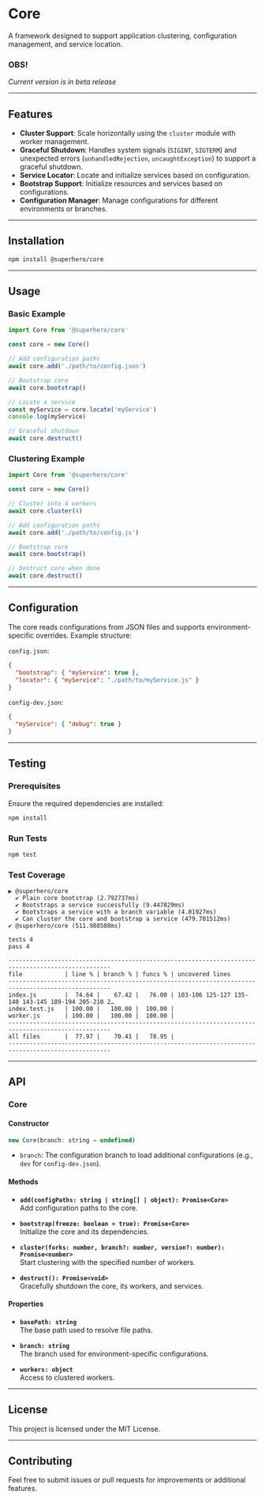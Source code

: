 
# Core

A framework designed to support application clustering, configuration management, and service location.

### OBS!

_Current version is in beta release_

---

## Features

- **Cluster Support**: Scale horizontally using the `cluster` module with worker management.
- **Graceful Shutdown**: Handles system signals (`SIGINT`, `SIGTERM`) and unexpected errors (`unhandledRejection`, `uncaughtException`) to support a graceful shutdown.
- **Service Locator**: Locate and initialize services based on configuration.
- **Bootstrap Support**: Initialize resources and services based on configurations.
- **Configuration Manager**: Manage configurations for different environments or branches.

---

## Installation

```bash
npm install @superhero/core
```

---

## Usage

### Basic Example

```javascript
import Core from '@superhero/core'

const core = new Core()

// Add configuration paths
await core.add('./path/to/config.json')

// Bootstrap core
await core.bootstrap()

// Locate a service
const myService = core.locate('myService')
console.log(myService)

// Graceful shutdown
await core.destruct()
```

### Clustering Example

```javascript
import Core from '@superhero/core'

const core = new Core()

// Cluster into 4 workers
await core.cluster(4)

// Add configuration paths
await core.add('./path/to/config.js')

// Bootstrap core
await core.bootstrap()

// Destruct core when done
await core.destruct()
```

---

## Configuration

The core reads configurations from JSON files and supports environment-specific overrides. Example structure:

`config.json`:
```json
{
  "bootstrap": { "myService": true },
  "locator": { "myService": "./path/to/myService.js" }
}
```

`config-dev.json`:
```json
{
  "myService": { "debug": true }
}
```

---

## Testing

### Prerequisites

Ensure the required dependencies are installed:

```bash
npm install
```

### Run Tests

```bash
npm test
```

### Test Coverage

```
▶ @superhero/core
  ✔ Plain core bootstrap (2.792737ms)
  ✔ Bootstraps a service successfully (9.447829ms)
  ✔ Bootstraps a service with a branch variable (4.01927ms)
  ✔ Can cluster the core and bootstrap a service (479.701512ms)
✔ @superhero/core (511.980508ms)

tests 4
pass 4

---------------------------------------------------------------------------------------------------
file            | line % | branch % | funcs % | uncovered lines
---------------------------------------------------------------------------------------------------
index.js        |  74.64 |    67.42 |   76.00 | 103-106 125-127 135-140 143-145 189-194 205-210 2…
index.test.js   | 100.00 |   100.00 |  100.00 | 
worker.js       | 100.00 |   100.00 |  100.00 | 
---------------------------------------------------------------------------------------------------
all files       |  77.97 |    70.41 |   78.95 | 
---------------------------------------------------------------------------------------------------
```

---

## API

### Core

#### Constructor

```javascript
new Core(branch: string = undefined)
```
- `branch`: The configuration branch to load additional configurations (e.g., `dev` for `config-dev.json`).

#### Methods

- **`add(configPaths: string | string[] | object): Promise<Core>`**  
  Add configuration paths to the core.

- **`bootstrap(freeze: boolean = true): Promise<Core>`**  
  Initialize the core and its dependencies.

- **`cluster(forks: number, branch?: number, version?: number): Promise<number>`**  
  Start clustering with the specified number of workers.

- **`destruct(): Promise<void>`**  
  Gracefully shutdown the core, its workers, and services.

#### Properties

- **`basePath: string`**  
  The base path used to resolve file paths.

- **`branch: string`**  
  The branch used for environment-specific configurations.

- **`workers: object`**  
  Access to clustered workers.

---

## License
This project is licensed under the MIT License.

---

## Contributing
Feel free to submit issues or pull requests for improvements or additional features.
